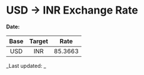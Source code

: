 # USD → INR Exchange Rate

**Date:** 

| Base | Target | Rate  |
|:----:|:------:|:-----:|
| USD  | INR    | 85.3663 |

_Last updated: _